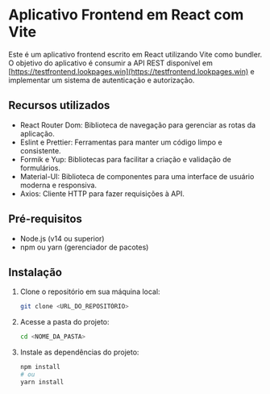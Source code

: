 # Aplicativo Frontend em React com Vite

Este é um aplicativo frontend escrito em React utilizando Vite como bundler. O objetivo do aplicativo é consumir a API REST disponível em [https://testfrontend.lookpages.win](https://testfrontend.lookpages.win) e implementar um sistema de autenticação e autorização.

## Recursos utilizados

- React Router Dom: Biblioteca de navegação para gerenciar as rotas da aplicação.
- Eslint e Prettier: Ferramentas para manter um código limpo e consistente.
- Formik e Yup: Bibliotecas para facilitar a criação e validação de formulários.
- Material-UI: Biblioteca de componentes para uma interface de usuário moderna e responsiva.
- Axios: Cliente HTTP para fazer requisições à API.

## Pré-requisitos

- Node.js (v14 ou superior)
- npm ou yarn (gerenciador de pacotes)

## Instalação

1. Clone o repositório em sua máquina local:

   ```bash
   git clone <URL_DO_REPOSITÓRIO>
   ```

2. Acesse a pasta do projeto:

   ```bash
   cd <NOME_DA_PASTA>
   ```

3. Instale as dependências do projeto:

   ```bash
   npm install
   # ou
   yarn install
   ```
